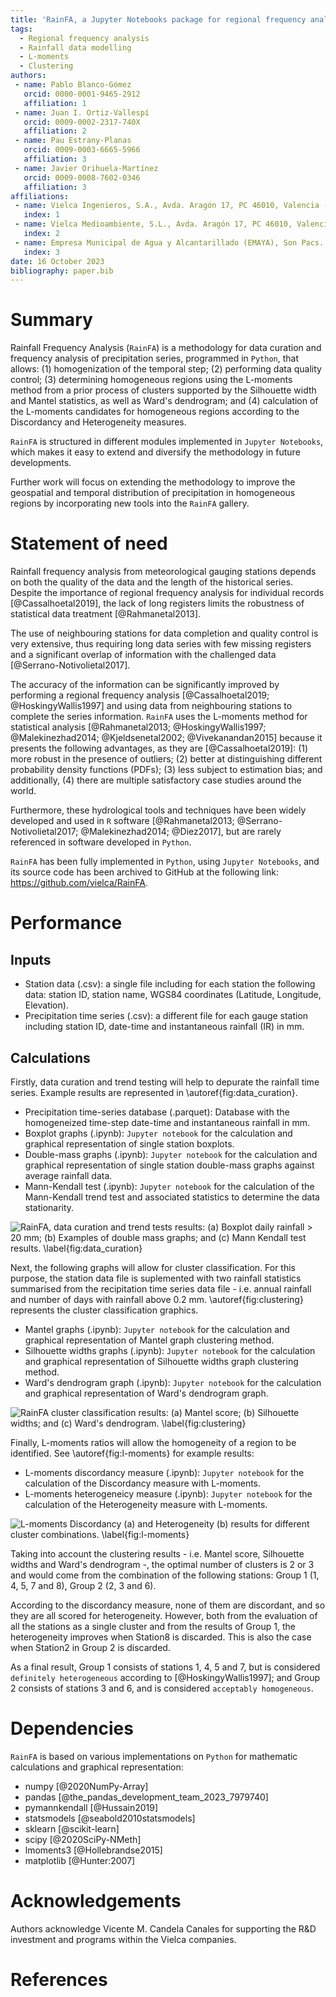```yaml
---
title: 'RainFA, a Jupyter Notebooks package for regional frequency analysis of rainfall data series'
tags:
  - Regional frequency analysis
  - Rainfall data modelling
  - L-moments
  - Clustering
authors:
 - name: Pablo Blanco-Gómez
   orcid: 0000-0001-9465-2912
   affiliation: 1
 - name: Juan I. Ortiz-Vallespí
   orcid: 0009-0002-2317-740X
   affiliation: 2   
 - name: Pau Estrany-Planas
   orcid: 0009-0003-6665-5966
   affiliation: 3   
 - name: Javier Orihuela-Martínez
   orcid: 0009-0008-7602-0346
   affiliation: 3  
affiliations:
 - name: Vielca Ingenieros, S.A., Avda. Aragón 17, PC 46010, Valencia (Spain) 
   index: 1
 - name: Vielca Medioambiente, S.L., Avda. Aragón 17, PC 46010, Valencia (Spain)
   index: 2
 - name: Empresa Municipal de Agua y Alcantarillado (EMAYA), Son Pacs. Camí dels Reis, 400, PC 07010, Palma (Spain)
   index: 3
date: 16 October 2023
bibliography: paper.bib
---
```


# Summary

Rainfall Frequency Analysis (`RainFA`) is a methodology for data curation and frequency analysis of precipitation series, programmed in `Python`, that allows: (1) homogenization of the temporal step; (2) performing data quality control; (3) determining homogeneous regions using the L-moments method from a prior process of clusters supported by the Silhouette width and Mantel statistics, as well as Ward's dendrogram; and (4) calculation of the L-moments candidates for homogeneous regions according to the Discordancy and Heterogeneity measures.

`RainFA` is structured in different modules implemented in `Jupyter Notebooks`, which makes it easy to extend and diversify the methodology in future developments.

Further work will focus on extending the methodology to improve the geospatial and temporal distribution of precipitation in homogeneous regions by incorporating new tools into the `RainFA` gallery.

# Statement of need

Rainfall frequency analysis from meteorological gauging stations depends on both the quality of the data and the length of the historical series. Despite the importance of regional frequency analysis for individual records [@Cassalhoetal2019], the lack of long registers limits the robustness of statistical data treatment [@Rahmanetal2013].

The use of neighbouring stations for data completion and quality control is very extensive, thus requiring long data series with few missing registers and a significant overlap of information with the challenged data [@Serrano-Notivolietal2017].

The accuracy of the information can be significantly improved by performing a regional frequency analysis [@Cassalhoetal2019; @HoskingyWallis1997] and using data from neighbouring stations to complete the series information. `RainFA` uses the L-moments method for statistical analysis [@Rahmanetal2013; @HoskingyWallis1997; @Malekinezhad2014; @Kjeldsenetal2002; @Vivekanandan2015] because it presents the following advantages, as they are [@Cassalhoetal2019]: (1) more robust in the presence of outliers; (2) better at distinguishing different probability density functions (PDFs); (3) less subject to estimation bias; and additionally, (4) there are multiple satisfactory case studies around the world.

Furthermore, these hydrological tools and techniques have been widely developed and used in `R` software [@Rahmanetal2013; @Serrano-Notivolietal2017; @Malekinezhad2014; @Diez2017], but are rarely referenced in software developed in `Python`.

`RainFA` has been fully implemented in `Python`, using `Jupyter Notebooks`, and its source code has been archived to GitHub at the following link: https://github.com/vielca/RainFA.

# Performance

## Inputs

* Station data (.csv): a single file including for each station the following data: station ID, station name, WGS84 coordinates (Latitude, Longitude, Elevation). 
* Precipitation time series (.csv): a different file for each gauge station including station ID, date-time and instantaneous rainfall (IR) in mm.

## Calculations

Firstly, data curation and trend testing will help to depurate the rainfall time series. Example results are represented in \autoref{fig:data_curation}.

* Precipitation time-series database (.parquet): Database with the homogeneized time-step date-time and instantaneous rainfall in mm.
* Boxplot graphs (.ipynb): `Jupyter notebook` for the calculation and graphical representation of single station boxplots.
* Double-mass graphs (.ipynb): `Jupyter notebook` for the calculation and graphical representation of single station double-mass graphs against average rainfall data.
* Mann-Kendall test (.ipynb): `Jupyter notebook` for the calculation of the Mann-Kendall trend test and associated statistics to determine the data stationarity.

![RainFA, data curation and trend tests results: (a) Boxplot daily rainfall > 20 mm; (b) Examples of double mass graphs; and (c) Mann Kendall test results. \label{fig:data_curation}](data_curation.jpg)

Next, the following graphs will allow for cluster classification. For this purpose, the station data file is suplemented with two rainfall statistics summarised from the recipitation time series data file - i.e. annual rainfall and number of days with rainfall above 0.2 mm. \autoref{fig:clustering} represents the cluster classification graphics. 

* Mantel graphs (.ipynb): `Jupyter notebook` for the calculation and graphical representation of Mantel graph clustering method.
* Silhouette widths graphs (.ipynb): `Jupyter notebook` for the calculation and graphical representation of Silhouette widths graph clustering method.
* Ward's dendrogram graph (.ipynb): `Jupyter notebook` for the calculation and graphical representation of Ward's dendrogram graph.

![RainFA cluster classification results: (a) Mantel score; (b) Silhouette widths; and (c) Ward's dendrogram. \label{fig:clustering}](clustering.jpg)

Finally, L-moments ratios will allow the homogeneity of a region to be identified. See \autoref{fig:l-moments} for example results:

* L-moments discordancy measure (.ipynb): `Jupyter notebook` for the calculation of the Discordancy measure with L-moments.
* L-moments heterogeneicy measure (.ipynb): `Jupyter notebook` for the calculation of the Heterogeneity measure with L-moments.

![L-moments `Discordancy` (a) and `Heterogeneity` (b) results for different cluster combinations. \label{fig:l-moments}](l-moments.jpg)

Taking into account the clustering results - i.e. Mantel score, Silhouette widths and Ward's dendrogram -, the optimal number of clusters is 2 or 3 and would come from the combination of the following stations: Group 1 (1, 4, 5, 7 and 8), Group 2 (2, 3 and 6).

According to the discordancy measure, none of them are discordant, and so they are all scored for heterogeneity. However, both from the evaluation of all the stations as a single cluster and from the results of Group 1, the heterogeneity improves when Station8 is discarded. This is also the case when Station2 in Group 2 is discarded.

As a final result, Group 1 consists of stations 1, 4, 5 and 7, but is considered `definitely heterogeneous` according to [@HoskingyWallis1997]; and Group 2 consists of stations 3 and 6, and is considered `acceptably homogeneous`.

# Dependencies

`RainFA` is based on various implementations on `Python` for mathematic calculations and graphical representation:

* numpy [@2020NumPy-Array]
* pandas [@the_pandas_development_team_2023_7979740]
* pymannkendall [@Hussain2019]
* statsmodels [@seabold2010statsmodels]
* sklearn [@scikit-learn]
* scipy [@2020SciPy-NMeth]
* lmoments3 [@Hollebrandse2015]
* matplotlib [@Hunter:2007]

# Acknowledgements

Authors acknowledge Vicente M. Candela Canales for supporting the R&D investment and programs within the Vielca companies.

# References
